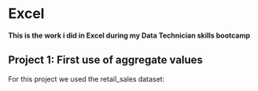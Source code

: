 # Excel

**This is the work i did in Excel during my Data Technician skills bootcamp**

## Project 1: First use of aggregate values

For this project we used the retail_sales dataset:
